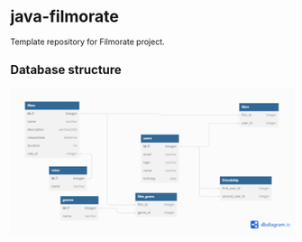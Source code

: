 # java-filmorate
Template repository for Filmorate project.

## Database structure

![DB structure](src/main/resources/schema.png)